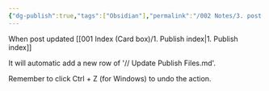```yaml
---
{"dg-publish":true,"tags":["Obsidian"],"permalink":"/002 Notes/3. post updated index/","dgPassFrontmatter":true}
---
```




When post updated [[001 Index (Card box)/1. Publish index\|1. Publish index]]

It will automatic add a new row of '// Update Publish Files.md'.

Remember to click Ctrl + Z (for Windows) to undo the action.
